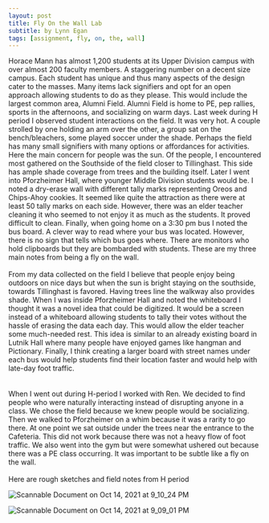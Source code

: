 ```yaml
---
layout: post
title: Fly On the Wall Lab
subtitle: by Lynn Egan
tags: [assignment, fly, on, the, wall]
---
```




Horace Mann has almost 1,200 students at its Upper Division campus with over almost 200 faculty members. A staggering number on a decent size campus. Each student has unique and thus many aspects of the design cater to the masses. Many items lack signifiers and opt for an open approach allowing students to do as they please. This would include the largest common area, Alumni Field. Alumni Field is home to PE, pep rallies, sports in the afternoons, and socializing on warm days. Last week during H period I observed student interactions on the field. It was very hot. A couple strolled by one holding an arm over the other, a group sat on the bench/bleachers, some played soccer under the shade. Perhaps the field has many small signifiers with many options or affordances for activities. Here the main concern for people was the sun. Of the people, I encountered most gathered on the Southside of the field closer to Tillinghast. This side has ample shade coverage from trees and the building itself. Later I went into Pforzheimer Hall, where younger Middle Division students would be. I noted a dry-erase wall with different tally marks representing Oreos and Chips-Ahoy cookies. It seemed like quite the attraction as there were at least 50 tally marks on each side. However, there was an elder teacher cleaning it who seemed to not enjoy it as much as the students. It proved difficult to clean. Finally, when going home on a 3:30 pm bus I noted the bus board. A clever way to read where your bus was located. However, there is no sign that tells which bus goes where. There are monitors who hold clipboards but they are bombarded with students. These are my three main notes from being a fly on the wall.
<br>
<br>
	From my data collected on the field I believe that people enjoy being outdoors on nice days but when the sun is bright staying on the southside, towards Tillinghast is favored. Having trees line the walkway also provides shade. When I was inside Pforzheimer Hall and noted the whiteboard I thought it was a novel idea that could be digitized. It would be a screen instead of a whiteboard allowing students to tally their votes without the hassle of erasing the data each day. This would allow the elder teacher some much-needed rest. This idea is similar to an already existing board in Lutnik Hall where many people have enjoyed games like hangman and Pictionary. Finally, I think creating a larger board with street names under each bus would help students find their location faster and would help with late-day foot traffic. 
<br>	
<br>
	When I went out during H-period I worked with Ren. We decided to find people who were naturally interacting instead of disrupting anyone in a class. We chose the field because we knew people would be socializing. Then we walked to Pforzheimer on a whim because it was a rarity to go there. At one point we sat outside under the trees near the entrance to the Cafeteria. This did not work because there was not a heavy flow of foot traffic. We also went into the gym but were somewhat ushered out because there was a PE class occurring. It was important to be subtle like a fly on the wall. 
<br>
<br>
Here are rough sketches and field notes from H period

![Scannable Document on Oct 14, 2021 at 9_10_24 PM](https://user-images.githubusercontent.com/90795393/137416357-3790124f-19d1-46f2-8217-7a1a328d937f.png)

![Scannable Document on Oct 14, 2021 at 9_09_01 PM](https://user-images.githubusercontent.com/90795393/137416499-817feab2-4782-4f13-8360-8f49ee286a4f.png)
